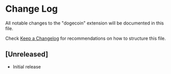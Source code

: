 # Change Log

All notable changes to the "dogecoin" extension will be documented in this file.

Check [Keep a Changelog](http://keepachangelog.com/) for recommendations on how to structure this file.

## [Unreleased]

- Initial release